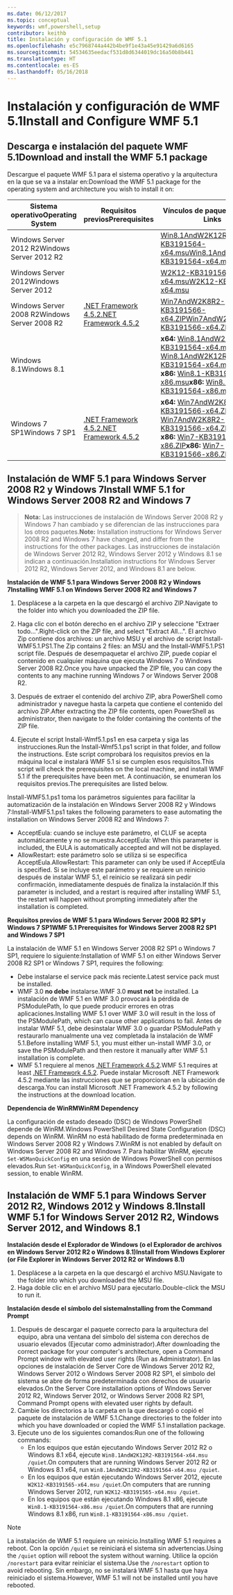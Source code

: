 ```yaml
---
ms.date: 06/12/2017
ms.topic: conceptual
keywords: wmf,powershell,setup
contributor: keithb
title: Instalación y configuración de WMF 5.1
ms.openlocfilehash: e5c7968744a442b4be9f1e43a45e91429a6d6165
ms.sourcegitcommit: 54534635eedacf531d8d6344019dc16a50b8b441
ms.translationtype: HT
ms.contentlocale: es-ES
ms.lasthandoff: 05/16/2018
---
```

# <a name="install-and-configure-wmf-51"></a><span data-ttu-id="9af72-103">Instalación y configuración de WMF 5.1</span><span class="sxs-lookup"><span data-stu-id="9af72-103">Install and Configure WMF 5.1</span></span> #


## <a name="download-and-install-the-wmf-51-package"></a><span data-ttu-id="9af72-104">Descarga e instalación del paquete WMF 5.1</span><span class="sxs-lookup"><span data-stu-id="9af72-104">Download and install the WMF 5.1 package</span></span>

<span data-ttu-id="9af72-105">Descargue el paquete WMF 5.1 para el sistema operativo y la arquitectura en la que se va a instalar en:</span><span class="sxs-lookup"><span data-stu-id="9af72-105">Download the WMF 5.1 package for the operating system and architecture you wish to install it on:</span></span>

| <span data-ttu-id="9af72-106">Sistema operativo</span><span class="sxs-lookup"><span data-stu-id="9af72-106">Operating System</span></span>       | <span data-ttu-id="9af72-107">Requisitos previos</span><span class="sxs-lookup"><span data-stu-id="9af72-107">Prerequisites</span></span>           | <span data-ttu-id="9af72-108">Vínculos de paquete</span><span class="sxs-lookup"><span data-stu-id="9af72-108">Package Links</span></span>                          |
|------------------------|-------------------------|----------------------------------------|
| <span data-ttu-id="9af72-109">Windows Server 2012 R2</span><span class="sxs-lookup"><span data-stu-id="9af72-109">Windows Server 2012 R2</span></span> |                         | <span data-ttu-id="9af72-110">[Win8.1AndW2K12R2-KB3191564-x64.msu][]</span><span class="sxs-lookup"><span data-stu-id="9af72-110">[Win8.1AndW2K12R2-KB3191564-x64.msu][]</span></span> |
| <span data-ttu-id="9af72-111">Windows Server 2012</span><span class="sxs-lookup"><span data-stu-id="9af72-111">Windows Server 2012</span></span>    |                         | <span data-ttu-id="9af72-112">[W2K12-KB3191565-x64.msu][]</span><span class="sxs-lookup"><span data-stu-id="9af72-112">[W2K12-KB3191565-x64.msu][]</span></span>            |
| <span data-ttu-id="9af72-113">Windows Server 2008 R2</span><span class="sxs-lookup"><span data-stu-id="9af72-113">Windows Server 2008 R2</span></span> | <span data-ttu-id="9af72-114">[.NET Framework 4.5.2][]</span><span class="sxs-lookup"><span data-stu-id="9af72-114">[.NET Framework 4.5.2][]</span></span>| <span data-ttu-id="9af72-115">[Win7AndW2K8R2-KB3191566-x64.ZIP][]</span><span class="sxs-lookup"><span data-stu-id="9af72-115">[Win7AndW2K8R2-KB3191566-x64.ZIP][]</span></span>    |
| <span data-ttu-id="9af72-116">Windows 8.1</span><span class="sxs-lookup"><span data-stu-id="9af72-116">Windows 8.1</span></span>            |                         | <span data-ttu-id="9af72-117">**x64:** [Win8.1AndW2K12R2-KB3191564-x64.msu][]</span><span class="sxs-lookup"><span data-stu-id="9af72-117">**x64:** [Win8.1AndW2K12R2-KB3191564-x64.msu][]</span></span></br><span data-ttu-id="9af72-118">**x86:** [Win8.1-KB3191564-x86.msu][]</span><span class="sxs-lookup"><span data-stu-id="9af72-118">**x86:** [Win8.1-KB3191564-x86.msu][]</span></span> |
| <span data-ttu-id="9af72-119">Windows 7 SP1</span><span class="sxs-lookup"><span data-stu-id="9af72-119">Windows 7 SP1</span></span>          | <span data-ttu-id="9af72-120">[.NET Framework 4.5.2][]</span><span class="sxs-lookup"><span data-stu-id="9af72-120">[.NET Framework 4.5.2][]</span></span>| <span data-ttu-id="9af72-121">**x64:** [Win7AndW2K8R2-KB3191566-x64.ZIP][]</span><span class="sxs-lookup"><span data-stu-id="9af72-121">**x64:** [Win7AndW2K8R2-KB3191566-x64.ZIP][]</span></span></br><span data-ttu-id="9af72-122">**x86:** [Win7-KB3191566-x86.ZIP][]</span><span class="sxs-lookup"><span data-stu-id="9af72-122">**x86:** [Win7-KB3191566-x86.ZIP][]</span></span> |

[.NET Framework 4.5.2]: https://www.microsoft.com/download/details.aspx?id=42642
[W2K12-KB3191565-x64.msu]: https://go.microsoft.com/fwlink/?linkid=839513
[Win7-KB3191566-x86.ZIP]: https://go.microsoft.com/fwlink/?linkid=839522
[Win7AndW2K8R2-KB3191566-x64.ZIP]: https://go.microsoft.com/fwlink/?linkid=839523
[Win8.1-KB3191564-x86.msu]: https://go.microsoft.com/fwlink/?linkid=839521
[Win8.1AndW2K12R2-KB3191564-x64.msu]: https://go.microsoft.com/fwlink/?linkid=839516

## <a name="install-wmf-51-for-windows-server-2008-r2-and-windows-7"></a><span data-ttu-id="9af72-129">Instalación de WMF 5.1 para Windows Server 2008 R2 y Windows 7</span><span class="sxs-lookup"><span data-stu-id="9af72-129">Install WMF 5.1 for Windows Server 2008 R2 and Windows 7</span></span>

> <span data-ttu-id="9af72-130">**Nota:** Las instrucciones de instalación de Windows Server 2008 R2 y Windows 7 han cambiado y se diferencian de las instrucciones para los otros paquetes.</span><span class="sxs-lookup"><span data-stu-id="9af72-130">**Note:** Installation instructions for Windows Server 2008 R2 and Windows 7 have changed, and differ from the instructions for the other packages.</span></span> <span data-ttu-id="9af72-131">Las instrucciones de instalación de Windows Server 2012 R2, Windows Server 2012 y Windows 8.1 se indican a continuación.</span><span class="sxs-lookup"><span data-stu-id="9af72-131">Installation instructions for Windows Server 2012 R2, Windows Server 2012, and Windows 8.1 are below.</span></span>

<span data-ttu-id="9af72-132">**Instalación de WMF 5.1 para Windows Server 2008 R2 y Windows 7**</span><span class="sxs-lookup"><span data-stu-id="9af72-132">**Installing WMF 5.1 on Windows Server 2008 R2 and Windows 7**</span></span>

1. <span data-ttu-id="9af72-133">Desplácese a la carpeta en la que descargó el archivo ZIP.</span><span class="sxs-lookup"><span data-stu-id="9af72-133">Navigate to the folder into which you downloaded the ZIP file.</span></span>

2. <span data-ttu-id="9af72-134">Haga clic con el botón derecho en el archivo ZIP y seleccione "Extraer todo...".</span><span class="sxs-lookup"><span data-stu-id="9af72-134">Right-click on the ZIP file, and select "Extract All...".</span></span> <span data-ttu-id="9af72-135">El archivo Zip contiene dos archivos: un archivo MSU y el archivo de script Install-WMF5.1.PS1.</span><span class="sxs-lookup"><span data-stu-id="9af72-135">The Zip contains 2 files: an MSU and the Install-WMF5.1.PS1 script file.</span></span>
<span data-ttu-id="9af72-136">Después de desempaquetar el archivo ZIP, puede copiar el contenido en cualquier máquina que ejecuta Windows 7 o Windows Server 2008 R2.</span><span class="sxs-lookup"><span data-stu-id="9af72-136">Once you have unpacked the ZIP file, you can copy the contents to any machine running Windows 7 or Windows Server 2008 R2.</span></span>

3. <span data-ttu-id="9af72-137">Después de extraer el contenido del archivo ZIP, abra PowerShell como administrador y navegue hasta la carpeta que contiene el contenido del archivo ZIP.</span><span class="sxs-lookup"><span data-stu-id="9af72-137">After extracting the ZIP file contents, open PowerShell as administrator, then navigate to the folder containing the contents of the ZIP file.</span></span>

4. <span data-ttu-id="9af72-138">Ejecute el script Install-Wmf5.1.ps1 en esa carpeta y siga las instrucciones.</span><span class="sxs-lookup"><span data-stu-id="9af72-138">Run the Install-Wmf5.1.ps1 script in that folder, and follow the instructions.</span></span> <span data-ttu-id="9af72-139">Este script comprobará los requisitos previos en la máquina local e instalará WMF 5.1 si se cumplen esos requisitos.</span><span class="sxs-lookup"><span data-stu-id="9af72-139">This script will check the prerequisites on the local machine, and install WMF 5.1 if the prerequisites have been met.</span></span> <span data-ttu-id="9af72-140">A continuación, se enumeran los requisitos previos.</span><span class="sxs-lookup"><span data-stu-id="9af72-140">The prerequisites are listed below.</span></span>

<span data-ttu-id="9af72-141">Install-WMF5.1.ps1 toma los parámetros siguientes para facilitar la automatización de la instalación en Windows Server 2008 R2 y Windows 7:</span><span class="sxs-lookup"><span data-stu-id="9af72-141">Install-WMF5.1.ps1 takes the following parameters to ease automating the installation on Windows Server 2008 R2 and Windows 7:</span></span>

- <span data-ttu-id="9af72-142">AcceptEula: cuando se incluye este parámetro, el CLUF se acepta automáticamente y no se muestra.</span><span class="sxs-lookup"><span data-stu-id="9af72-142">AcceptEula: When this parameter is included, the EULA is automatically accepted and will not be displayed.</span></span>
- <span data-ttu-id="9af72-143">AllowRestart: este parámetro solo se utiliza si se especifica AcceptEula.</span><span class="sxs-lookup"><span data-stu-id="9af72-143">AllowRestart: This parameter can only be used if AcceptEula is specified.</span></span> <span data-ttu-id="9af72-144">Si se incluye este parámetro y se requiere un reinicio después de instalar WMF 5.1, el reinicio se realizará sin pedir confirmación, inmediatamente después de finaliza la instalación.</span><span class="sxs-lookup"><span data-stu-id="9af72-144">If this parameter is included, and a restart is required after installing WMF 5.1, the restart will happen without prompting immediately after the installation is completed.</span></span>

<span data-ttu-id="9af72-145">**Requisitos previos de WMF 5.1 para Windows Server 2008 R2 SP1 y Windows 7 SP1**</span><span class="sxs-lookup"><span data-stu-id="9af72-145">**WMF 5.1 Prerequisites for Windows Server 2008 R2 SP1 and Windows 7 SP1**</span></span>

<span data-ttu-id="9af72-146">La instalación de WMF 5.1 en Windows Server 2008 R2 SP1 o Windows 7 SP1, requiere lo siguiente:</span><span class="sxs-lookup"><span data-stu-id="9af72-146">Installation of WMF 5.1 on either Windows Server 2008 R2 SP1 or Windows 7 SP1, requires the following:</span></span>
- <span data-ttu-id="9af72-147">Debe instalarse el service pack más reciente.</span><span class="sxs-lookup"><span data-stu-id="9af72-147">Latest service pack must be installed.</span></span>
- <span data-ttu-id="9af72-148">WMF 3.0 **no debe** instalarse.</span><span class="sxs-lookup"><span data-stu-id="9af72-148">WMF 3.0 **must not** be installed.</span></span> <span data-ttu-id="9af72-149">La instalación de WMF 5.1 en WMF 3.0 provocará la pérdida de PSModulePath, lo que puede producir errores en otras aplicaciones.</span><span class="sxs-lookup"><span data-stu-id="9af72-149">Installing WMF 5.1 over WMF 3.0 will result in the loss of the PSModulePath, which can cause other applications to fail.</span></span> <span data-ttu-id="9af72-150">Antes de instalar WMF 5.1, debe desinstalar WMF 3.0 o guardar PSModulePath y restaurarlo manualmente una vez completada la instalación de WMF 5.1.</span><span class="sxs-lookup"><span data-stu-id="9af72-150">Before installing WMF 5.1, you must either un-install WMF 3.0, or save the PSModulePath and then restore it manually after WMF 5.1 installation is complete.</span></span>
- <span data-ttu-id="9af72-151">WMF 5.1 requiere al menos [.NET Framework 4.5.2](https://www.microsoft.com/en-ca/download/details.aspx?id=42642).</span><span class="sxs-lookup"><span data-stu-id="9af72-151">WMF 5.1 requires at least [.NET Framework 4.5.2](https://www.microsoft.com/en-ca/download/details.aspx?id=42642).</span></span>
<span data-ttu-id="9af72-152">Puede instalar Microsoft .NET Framework 4.5.2 mediante las instrucciones que se proporcionan en la ubicación de descarga.</span><span class="sxs-lookup"><span data-stu-id="9af72-152">You can install Microsoft .NET Framework 4.5.2 by following the instructions at the download location.</span></span>

<span data-ttu-id="9af72-153">**Dependencia de WinRM**</span><span class="sxs-lookup"><span data-stu-id="9af72-153">**WinRM Dependency**</span></span>

<span data-ttu-id="9af72-154">La configuración de estado deseado (DSC) de Windows PowerShell depende de WinRM.</span><span class="sxs-lookup"><span data-stu-id="9af72-154">Windows PowerShell Desired State Configuration (DSC) depends on WinRM.</span></span>
<span data-ttu-id="9af72-155">WinRM no está habilitado de forma predeterminada en Windows Server 2008 R2 y Windows 7.</span><span class="sxs-lookup"><span data-stu-id="9af72-155">WinRM is not enabled by default on Windows Server 2008 R2 and Windows 7.</span></span>
<span data-ttu-id="9af72-156">Para habilitar WinRM, ejecute `Set-WSManQuickConfig` en una sesión de Windows PowerShell con permisos elevados.</span><span class="sxs-lookup"><span data-stu-id="9af72-156">Run `Set-WSManQuickConfig`, in a Windows PowerShell elevated session, to enable WinRM.</span></span>


## <a name="install-wmf-51-for-windows-server-2012-r2-windows-server-2012-and-windows-81"></a><span data-ttu-id="9af72-157">Instalación de WMF 5.1 para Windows Server 2012 R2, Windows 2012 y Windows 8.1</span><span class="sxs-lookup"><span data-stu-id="9af72-157">Install WMF 5.1 for Windows Server 2012 R2, Windows Server 2012, and Windows 8.1</span></span>
<span data-ttu-id="9af72-158">**Instalación desde el Explorador de Windows (o el Explorador de archivos en Windows Server 2012 R2 o Windows 8.1)**</span><span class="sxs-lookup"><span data-stu-id="9af72-158">**Install from Windows Explorer (or File Explorer in Windows Server 2012 R2 or Windows 8.1)**</span></span>

1. <span data-ttu-id="9af72-159">Desplácese a la carpeta en la que descargó el archivo MSU.</span><span class="sxs-lookup"><span data-stu-id="9af72-159">Navigate to the folder into which you downloaded the MSU file.</span></span>
2. <span data-ttu-id="9af72-160">Haga doble clic en el archivo MSU para ejecutarlo.</span><span class="sxs-lookup"><span data-stu-id="9af72-160">Double-click the MSU to run it.</span></span>

<span data-ttu-id="9af72-161">**Instalación desde el símbolo del sistema**</span><span class="sxs-lookup"><span data-stu-id="9af72-161">**Installing from the Command Prompt**</span></span>

1. <span data-ttu-id="9af72-162">Después de descargar el paquete correcto para la arquitectura del equipo, abra una ventana del símbolo del sistema con derechos de usuario elevados (Ejecutar como administrador).</span><span class="sxs-lookup"><span data-stu-id="9af72-162">After downloading the correct package for your computer's architecture, open a Command Prompt window with elevated user rights (Run as Administrator).</span></span> <span data-ttu-id="9af72-163">En las opciones de instalación de Server Core de Windows Server 2012 R2, Windows Server 2012 o Windows Server 2008 R2 SP1, el símbolo del sistema se abre de forma predeterminada con derechos de usuario elevados.</span><span class="sxs-lookup"><span data-stu-id="9af72-163">On the Server Core installation options of Windows Server 2012 R2, Windows Server 2012, or Windows Server 2008 R2 SP1, Command Prompt opens with elevated user rights by default.</span></span>
2. <span data-ttu-id="9af72-164">Cambie los directorios a la carpeta en la que descargó o copió el paquete de instalación de WMF 5.1.</span><span class="sxs-lookup"><span data-stu-id="9af72-164">Change directories to the folder into which you have downloaded or copied the WMF 5.1 installation package.</span></span>
3. <span data-ttu-id="9af72-165">Ejecute uno de los siguientes comandos:</span><span class="sxs-lookup"><span data-stu-id="9af72-165">Run one of the following commands:</span></span>
   - <span data-ttu-id="9af72-166">En los equipos que están ejecutando Windows Server 2012 R2 o Windows 8.1 x64, ejecute `Win8.1AndW2K12R2-KB3191564-x64.msu /quiet`.</span><span class="sxs-lookup"><span data-stu-id="9af72-166">On computers that are running Windows Server 2012 R2 or Windows 8.1 x64, run `Win8.1AndW2K12R2-KB3191564-x64.msu /quiet`.</span></span>
   - <span data-ttu-id="9af72-167">En los equipos que están ejecutando Windows Server 2012, ejecute `W2K12-KB3191565-x64.msu /quiet`.</span><span class="sxs-lookup"><span data-stu-id="9af72-167">On computers that are running Windows Server 2012, run `W2K12-KB3191565-x64.msu /quiet`.</span></span>
   - <span data-ttu-id="9af72-168">En los equipos que están ejecutando Windows 8.1 x86, ejecute `Win8.1-KB3191564-x86.msu /quiet`.</span><span class="sxs-lookup"><span data-stu-id="9af72-168">On computers that are running Windows 8.1 x86, run `Win8.1-KB3191564-x86.msu /quiet`.</span></span>

> [!NOTE]
> <span data-ttu-id="9af72-169">La instalación de WMF 5.1 requiere un reinicio.</span><span class="sxs-lookup"><span data-stu-id="9af72-169">Installing WMF 5.1 requires a reboot.</span></span> <span data-ttu-id="9af72-170">Con la opción `/quiet` se reiniciará el sistema sin advertencias.</span><span class="sxs-lookup"><span data-stu-id="9af72-170">Using the `/quiet` option will reboot the system without warning.</span></span>
> <span data-ttu-id="9af72-171">Utilice la opción `/norestart` para evitar reiniciar el sistema.</span><span class="sxs-lookup"><span data-stu-id="9af72-171">Use the `/norestart` option to avoid rebooting.</span></span> <span data-ttu-id="9af72-172">Sin embargo, no se instalará WMF 5.1 hasta que haya reiniciado el sistema.</span><span class="sxs-lookup"><span data-stu-id="9af72-172">However, WMF 5.1 will not be installed until you have rebooted.</span></span>
